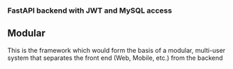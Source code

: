 ### FastAPI backend with JWT and MySQL access 
## Modular
This is the framework which would form the basis of a modular, multi-user system that separates the front end (Web, Mobile, etc.) from the backend
